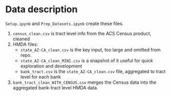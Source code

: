 # Data description

`Setup.ipynb` and `Prep_Datasets.ipynb` create these files.

1. `census_clean.csv` is tract level info from the ACS Census product, cleaned
1. HMDA files:
	- `state_AZ-CA_clean.csv` is the key input, too large and omitted from repo. 
	- `state_AZ-CA_clean_MINI.csv` is a snapshot of it useful for quick exploration and development
	- `bank_tract.csv` is the `state_AZ-CA_clean.csv` file, aggregated to tract level for each bank 
1. `bank_tract_clean_WITH_CENSUS.csv` merges the Census data into the aggregated bank-tract level HMDA data.
